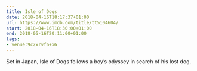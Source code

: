 ```yaml
---
title: Isle of Dogs
date: 2018-04-16T18:17:37+01:00
url: https://www.imdb.com/title/tt5104604/
start: 2018-04-16T18:30:00+01:00
end: 2018-05-16T20:11:00+01:00
tags:
- venue:9c2xrvf6+x6
---
```

Set in Japan, Isle of Dogs follows a boy’s odyssey in search of his lost dog.
